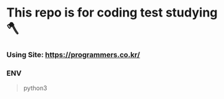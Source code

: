 # This repo is for coding test studying 🪓
### Using Site: https://programmers.co.kr/
### ENV
> python3
